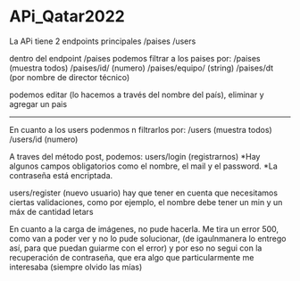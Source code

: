 # APi_Qatar2022

La APi tiene 2 endpoints principales
/paises
/users

dentro del endpoint /paises podemos filtrar a los paises por:
/paises (muestra todos)
/paises/id/ (numero)
/paises/equipo/ (string)
/paises/dt (por nombre de director técnico)

podemos editar (lo hacemos a través del nombre del país), eliminar y agregar un pais
   
   *************
    
En cuanto a los users podenmos n filtrarlos por:
/users (muestra todos)
/users/id (numero)

A traves del método post, podemos:
users/login (registrarnos) 
  *Hay algunos campos obligatorios como el nombre, el mail y el password.
  *La contraseña está encriptada.

users/register (nuevo usuario) hay que tener en cuenta que necesitamos ciertas validaciones, como por ejemplo, el nombre debe tener un min y un máx de cantidad letars

En cuanto a la carga de imágenes, no pude hacerla. Me tira un error 500, como van a poder ver y no lo pude solucionar, (de igaulnmanera lo entrego así, para que puedan guiarme con el error)
y por eso no segui con la recuperación de contraseña, que era algo que particularmente me interesaba (siempre olvido las mías)
